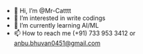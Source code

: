 - 👋 Hi, I’m @Mr-Catttt
- 👀 I’m interested in write codings
- 🌱 I’m currently learning AI/ML
- 📫 How to reach me (+91) 733 953 3412 or anbu.bhuvan0451@gmail.com

<!---
Mr-Catttt/Mr-Catttt is a ✨ special ✨ repository because its `README.md` (this file) appears on your GitHub profile.
You can click the Preview link to take a look at your changes.
--->
